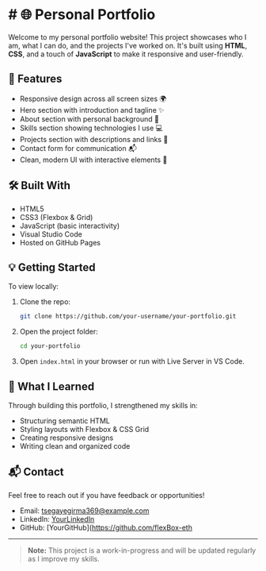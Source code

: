 # # 🌐 Personal Portfolio

Welcome to my personal portfolio website! This project showcases who I am, what I can do, and the projects I've worked on. It's built using **HTML**, **CSS**, and a touch of **JavaScript** to make it responsive and user-friendly.

## 📁 Features

- Responsive design across all screen sizes 🌍
- Hero section with introduction and tagline ✨
- About section with personal background 📖
- Skills section showing technologies I use 💻
- Projects section with descriptions and links 🧩
- Contact form for communication 📬
- Clean, modern UI with interactive elements 🎨

## 🛠️ Built With

- HTML5
- CSS3 (Flexbox & Grid)
- JavaScript (basic interactivity)
- Visual Studio Code
- Hosted on GitHub Pages

## 💡 Getting Started

To view locally:

1. Clone the repo:
   ```bash
   git clone https://github.com/your-username/your-portfolio.git
   ```
2. Open the project folder:
   ```bash
   cd your-portfolio
   ```
3. Open `index.html` in your browser or run with Live Server in VS Code.

## 🧠 What I Learned

Through building this portfolio, I strengthened my skills in:

- Structuring semantic HTML
- Styling layouts with Flexbox & CSS Grid
- Creating responsive designs
- Writing clean and organized code

## 📬 Contact

Feel free to reach out if you have feedback or opportunities!

- Email: tsegayegirma369@example.com  
- LinkedIn: [YourLinkedIn](https://www.linkedin.com/in/tsegaye-girma-trainer)  
- GitHub: [YourGitHub](https://github.com/flexBox-eth

---

> **Note:** This project is a work-in-progress and will be updated regularly as I improve my skills.
